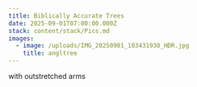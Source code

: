 ```yaml
---
title: Biblically Accurate Trees
date: 2025-09-01T07:00:00.000Z
stack: content/stack/Pics.md
images:
  - image: /uploads/IMG_20250901_103431930_HDR.jpg
    title: angltree
---
```


with outstretched arms
